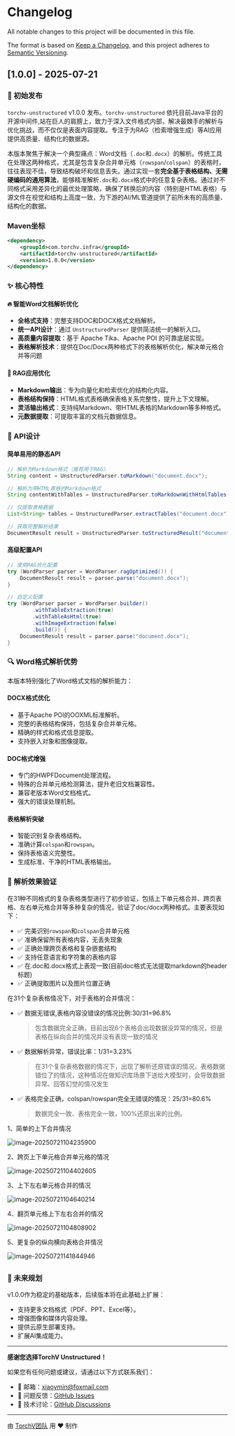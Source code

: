 # Changelog

All notable changes to this project will be documented in this file.

The format is based on [Keep a Changelog](https://keepachangelog.com/en/1.0.0/),
and this project adheres to [Semantic Versioning](https://semver.org/spec/v2.0.0.html).

## [1.0.0] - 2025-07-21

### 🎉 初始发布

`torchv-unstructured` v1.0.0 发布。`torchv-unstructured` 依托目前Java平台的开源中间件,站在巨人的肩膀上，致力于深入文件格式内部，解决最棘手的解析与优化挑战，而不仅仅是表面内容提取。专注于为RAG（检索增强生成）等AI应用提供高质量、结构化的数据源。

本版本聚焦于解决一个典型痛点：Word文档（`.doc`和`.docx`）的解析。传统工具在处理这两种格式，尤其是包含复杂合并单元格（`rowspan`/`colspan`）的表格时，往往表现不佳，导致结构破坏和信息丢失。通过实现一套**完全基于表格结构、无需硬编码的通用算法**，能够精准解析`.doc`和`.docx`格式中的任意复杂表格。通过对不同格式采用差异化的最优处理策略，确保了转换后的内容（特别是HTML表格）与源文件在视觉和结构上高度一致，为下游的AI/ML管道提供了前所未有的高质量、结构化的数据。

### Maven坐标

```xml
<dependency>
    <groupId>com.torchv.infra</groupId>
    <artifactId>torchv-unstructured</artifactId>
    <version>1.0.0</version>
</dependency>
```

### ✨ 核心特性

#### 🔥 智能Word文档解析优化

- **全格式支持**：完整支持DOC和DOCX格式文档解析。
- **统一API设计**：通过 `UnstructuredParser` 提供简洁统一的解析入口。
- **高质量内容提取**：基于 Apache Tika、Apache POI 的可靠底层实现。
- **表格解析技术**：提供在Doc/Docx两种格式下的表格解析优化，解决单元格合并等问题

#### 🎯 RAG应用优化

- **Markdown输出**：专为向量化和检索优化的结构化内容。
- **表格结构保持**：HTML格式表格确保表格关系完整性，提升上下文理解。
- **灵活输出格式**：支持纯Markdown、带HTML表格的Markdown等多种格式。
- **元数据提取**：可提取丰富的文档元数据信息。

### 🔧 API设计

#### 简单易用的静态API

```java
// 解析为Markdown格式（推荐用于RAG）
String content = UnstructuredParser.toMarkdown("document.docx");

// 解析为带HTML表格的Markdown格式
String contentWithTables = UnstructuredParser.toMarkdownWithHtmlTables("document.docx");

// 仅提取表格数据
List<String> tables = UnstructuredParser.extractTables("document.docx");

// 获取完整解析结果
DocumentResult result = UnstructuredParser.toStructuredResult("document.docx");
```

#### 高级配置API

```java
// 使用RAG优化配置
try (WordParser parser = WordParser.ragOptimized()) {
    DocumentResult result = parser.parse("document.docx");
}

// 自定义配置
try (WordParser parser = WordParser.builder()
        .withTableExtraction(true)
        .withTableAsHtml(true)
        .withImageExtraction(false)
        .build()) {
    DocumentResult result = parser.parse("document.docx");
}
```

### 🔍 Word格式解析优势

本版本特别强化了Word格式文档的解析能力：

#### DOCX格式优化

- 基于Apache POI的OOXML标准解析。
- 完整的表格结构保持，包括复杂合并单元格。
- 精确的样式和格式信息提取。
- 支持嵌入对象和图像提取。

#### DOC格式增强

- 专门的HWPFDocument处理流程。
- 特殊的合并单元格检测算法，提升老旧文档兼容性。
- 兼容老版本Word文档格式。
- 强大的错误处理机制。

#### 表格解析突破

- 智能识别复杂表格结构。
- 准确计算`colspan`和`rowspan`。
- 保持表格语义完整性。
- 生成标准、干净的HTML表格输出。



### 🌹 解析效果验证

在31种不同格式的复杂表格类型进行了初步验证，包括上下单元格合并、跨页表格、左右单元格合并等多种复杂的情况，验证了doc/docx两种格式。主要表现如下：

- ✅ 完美识别`rowspan`和`colspan`合并单元格
- ✅ 准确保留所有表格内容，无丢失现象
- ✅ 正确处理跨页表格和复杂嵌套结构
- ✅ 支持任意语言和字符集的表格内容
- ✅ 在.doc和.docx格式上表现一致(目前doc格式无法提取markdown的header标题)
- ✅ 正确提取图片以及图片位置正确

在31个复杂表格情况下，对于表格的合并情况：

- ✅ 数据无错误,表格内容没错误的情况比例:30/31=96.8%

  > 包含数据完全正确，目前出现6个表格会出现数据没异常的情况，但是表格在纵向合并的情况并没有表现一致的情况

- ✅ 数据解析异常，错误比率：1/31=3.23%

  > 在31个复杂表格数据的情况下，出现了解析还原错误的情况，表格数据错位了的情况，这种情况在做知识库场景下送给大模型时，会导致数据异常、回答幻觉的情况发生

- ✅ 表格完全正确，colspan/rowspan完全无错误的情况：25/31=80.6%

  > 数据完全一致、表格完全一致，100%还原出来的比例。

1、简单的上下合并情况

![image-20250721104235900](image-20250721104235900.png)

2、跨页上下单元格合并单元格的情况

![image-20250721104402605](image-20250721104402605.png)

3、上下左右单元格合并的情况

![image-20250721104640214](image-20250721104640214.png)

4、翻页单元格上下左右合并的情况

![image-20250721104808902](image-20250721104808902.png)

5、更复杂的纵向横向表格合并情况

![image-20250721141844946](image-20250721141844946.png)

## 

### 🔮 未来规划

v1.0.0作为稳定的基础版本，后续版本将在此基础上扩展：

- 支持更多文档格式（PDF、PPT、Excel等）。
- 增强图像和媒体内容处理。
- 提供云原生部署支持。
- 扩展AI集成能力。

---

**感谢您选择TorchV Unstructured！**

如果您有任何问题或建议，请通过以下方式联系我们：

- 📧 邮箱：<xiaoymin@foxmail.com>
- 🐛 问题反馈：[GitHub Issues](https://github.com/torchv/torchv-unstructured/issues)
- 💬 技术讨论：[GitHub Discussions](https://github.com/torchv/torchv-unstructured/discussions)

---
由 [TorchV团队](https://www.torchv.com/) 用 ❤️ 制作
